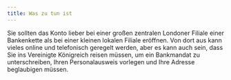 ```yaml
---
title: Was zu tun ist
---
```


Sie sollten das Konto lieber bei einer großen zentralen Londoner Filiale einer Bankenkette als bei einer kleinen lokalen Filiale eröffnen. Von dort aus kann vieles online und telefonisch geregelt werden, aber es kann auch sein, dass Sie ins Vereinigte Königreich reisen müssen, um ein Bankmandat zu unterschreiben, Ihren Personalausweis vorlegen und Ihre Adresse beglaubigen müssen.